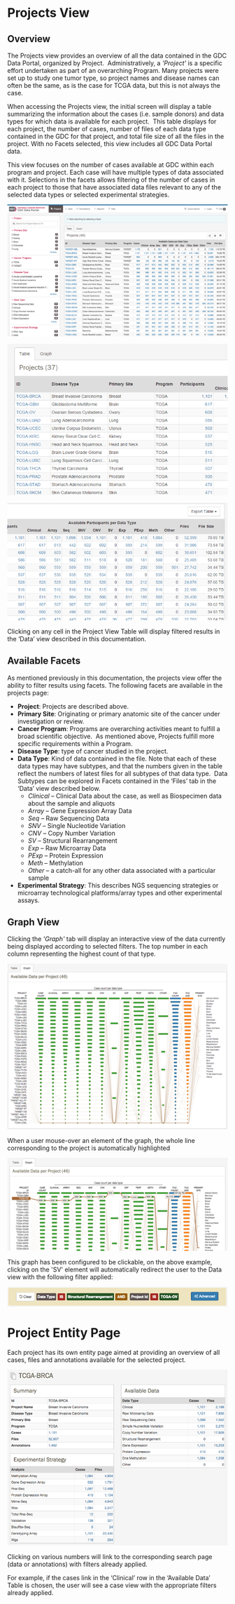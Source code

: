 # Projects View

## Overview

The Projects view provides an overview of all the data contained in the GDC Data Portal, organized by Project.  Administratively, a _'Project'_ is a specific effort undertaken as part of an overarching Program. Many projects were set up to study one tumor type, so project names and disease names can often be the same, as is the case for TCGA data, but this is not always the case.

When accessing the Projects view, the initial screen will display a table summarizing the information about the cases (i.e. sample donors) and data types for which data is available for each project.  This table displays for each project, the number of cases, number of files of each data type contained in the GDC for that project, and total file size of all the files in the project. With no Facets selected, this view includes all GDC Data Portal data.

This view focuses on the number of cases available at GDC within each program and project. Each case will have multiple types of data associated with it. Selections in the facets allows filtering of the number of cases in each project to those that have associated data files relevant to any of the selected data types or selected experimental strategies.

[![Projects View, Main Window (Table View)](images/gdc-data-portal-project-page.png)](images/gdc-data-portal-project-page.png "Click to see the full image.")

[![Projects View, Main Window Detail - Number of Cases and Disease Type for each Project](images/gdc-projects-view-main-window-detail-number-participants-and-disease-type-each-project.png)](images/gdc-projects-view-main-window-detail-number-participants-and-disease-type-each-project.png "Click to see the full image.")

[![Projects View, Main Window Detail - Number of Files for each Data Type](images/gdc-projects-view-main-window-detail-number-files-each-data-type.png)](images/gdc-projects-view-main-window-detail-number-files-each-data-type.png "Click to see the full image.")

Clicking on any cell in the Project View Table will display filtered results in the ‘Data’ view described in this documentation.

## Available Facets

As mentioned previously in this documentation, the projects view offer the ability to filter results using facets. The following facets are available in the projects page:

*   __Project__: Projects are described above.
*   __Primary Site__: Originating or primary anatomic site of the cancer under investigation or review.
*   __Cancer Program__: Programs are overarching activities meant to fulfill a broad scientific objective.  As mentioned above, Projects fulfill more specific requirements within a Program.
*   __Disease Type__: type of cancer studied in the project.
*   __Data Type__: Kind of data contained in the file. Note that each of these data types may have subtypes, and that the numbers given in the table reflect the numbers of latest files for all subtypes of that data type.  Data Subtypes can be explored in Facets contained in the ‘Files’ tab in the ‘Data’ view described below.
    *   _Clinical_ – Clinical Data about the case, as well as Biospecimen data about the sample and aliquots
    *   _Array_ – Gene Expression Array Data
    *   _Seq_ – Raw Sequencing Data
    *   _SNV_ – Single Nucleotide Variation
    *   _CNV_ – Copy Number Variation
    *   _SV_ – Structural Rearrangement
    *   _Exp_ – Raw Microarray Data
    *   _PExp_ – Protein Expression
    *   _Meth_ – Methylation
    *   _Other_ – a catch-all for any other data associated with a particular sample
*   __Experimental Strategy__: This describes NGS sequencing strategies or microarray technological platforms/array types and other experimental assays.

## Graph View

Clicking the _'Graph'_ tab will display an interactive view of the data currently being displayed according to selected filters. The top number in each column representing the highest count of that type.

[![Projects View, Main Window (Table View)](images/gdc-projects-graph.png)](images/gdc-projects-graph.png "Click to see the full image.")

When a user mouse-over an element of the graph, the whole line corresponding to the project is automatically highlighted

[![Graph Mouseover](images/gdc-table-graph-mouse-over.png)](images/gdc-table-graph-mouse-over.png "Click to see the full image.")

This graph has been configured to be clickable, on the above example, clicking on the 'SV' element will automatically redirect the user to the Data view with the following filter applied:

[![Applied Filter](images/gdc-data-portal-applied-filter.png)](images/gdc-data-portal-applied-filter.png "Click to see the full image.")

# Project Entity Page

Each project has its own entity page aimed at providing an overview of all cases, files and annotations available for the selected project.

[![Project Entity Page](images/gdc-project-entity-page.png)](images/gdc-project-entity-page.png "Click to see the full image.")

Clicking on various numbers will link to the corresponding search page (data or annotations) with filters already applied.

For example, if the cases link in the ‘Clinical’ row in the ‘Available Data’ Table is chosen, the user will see a case view with the appropriate filters already applied.
